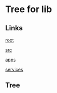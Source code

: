 # Tree for lib
## Links
[root](../../tree.md)

[src](../tree.md)

[apps](../apps/tree.md)

[services](../services/tree.md)


## Tree
```bash

```